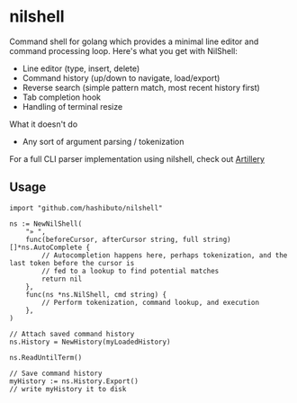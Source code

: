 # nilshell
Command shell for golang which provides a minimal line editor and command processing loop.  Here's what you get with NilShell:

- Line editor (type, insert, delete)
- Command history (up/down to navigate, load/export)
- Reverse search (simple pattern match, most recent history first)
- Tab completion hook
- Handling of terminal resize

What it doesn't do

- Any sort of argument parsing / tokenization

For a full CLI parser implementation using nilshell, check out [Artillery](https://github.com/hashibuto/artillery) 

## Usage

```
import "github.com/hashibuto/nilshell"

ns := NewNilShell(
    "» ", 
    func(beforeCursor, afterCursor string, full string) []*ns.AutoComplete {
        // Autocompletion happens here, perhaps tokenization, and the last token before the cursor is
        // fed to a lookup to find potential matches
        return nil
    },
    func(ns *ns.NilShell, cmd string) {
        // Perform tokenization, command lookup, and execution
    },
)

// Attach saved command history
ns.History = NewHistory(myLoadedHistory)

ns.ReadUntilTerm()

// Save command history
myHistory := ns.History.Export()
// write myHistory it to disk
```
